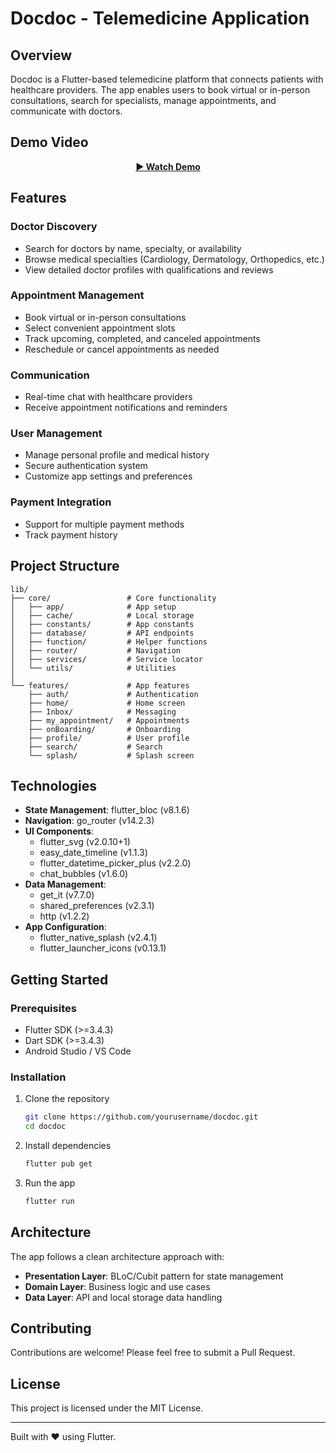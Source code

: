 # Docdoc - Telemedicine Application

## Overview

Docdoc is a Flutter-based telemedicine platform that connects patients with healthcare providers. The app enables users to book virtual or in-person consultations, search for specialists, manage appointments, and communicate with doctors.

## Demo Video

<p align="center">
  <a href="https://drive.google.com/file/d/1KwKZ4ic5PyeOHSjF1_v5gm3D3xjCamCB/view?usp=sharing" target="_blank">
    <b>▶ Watch Demo</b>
  </a>
</p>

## Features

### Doctor Discovery
- Search for doctors by name, specialty, or availability
- Browse medical specialties (Cardiology, Dermatology, Orthopedics, etc.)
- View detailed doctor profiles with qualifications and reviews

### Appointment Management
- Book virtual or in-person consultations
- Select convenient appointment slots
- Track upcoming, completed, and canceled appointments
- Reschedule or cancel appointments as needed

### Communication
- Real-time chat with healthcare providers
- Receive appointment notifications and reminders

### User Management
- Manage personal profile and medical history
- Secure authentication system
- Customize app settings and preferences

### Payment Integration
- Support for multiple payment methods
- Track payment history

## Project Structure



```
lib/
├── core/                 # Core functionality
│   ├── app/              # App setup
│   ├── cache/            # Local storage
│   ├── constants/        # App constants
│   ├── database/         # API endpoints
│   ├── function/         # Helper functions
│   ├── router/           # Navigation
│   ├── services/         # Service locator
│   └── utils/            # Utilities
│
└── features/             # App features
    ├── auth/             # Authentication
    ├── home/             # Home screen
    ├── Inbox/            # Messaging
    ├── my_appointment/   # Appointments
    ├── onBoarding/       # Onboarding
    ├── profile/          # User profile
    ├── search/           # Search
    └── splash/           # Splash screen
```

## Technologies

- **State Management**: flutter_bloc (v8.1.6)
- **Navigation**: go_router (v14.2.3)
- **UI Components**: 
  - flutter_svg (v2.0.10+1)
  - easy_date_timeline (v1.1.3)
  - flutter_datetime_picker_plus (v2.2.0)
  - chat_bubbles (v1.6.0)
- **Data Management**:
  - get_it (v7.7.0)
  - shared_preferences (v2.3.1)
  - http (v1.2.2)
- **App Configuration**:
  - flutter_native_splash (v2.4.1)
  - flutter_launcher_icons (v0.13.1)

## Getting Started

### Prerequisites
- Flutter SDK (>=3.4.3)
- Dart SDK (>=3.4.3)
- Android Studio / VS Code

### Installation

1. Clone the repository
   ```bash
   git clone https://github.com/yourusername/docdoc.git
   cd docdoc
   ```

2. Install dependencies
   ```bash
   flutter pub get
   ```

3. Run the app
   ```bash
   flutter run
   ```

## Architecture

The app follows a clean architecture approach with:
- **Presentation Layer**: BLoC/Cubit pattern for state management
- **Domain Layer**: Business logic and use cases
- **Data Layer**: API and local storage data handling

## Contributing

Contributions are welcome! Please feel free to submit a Pull Request.

## License

This project is licensed under the MIT License.

---

Built with ❤️ using Flutter.
